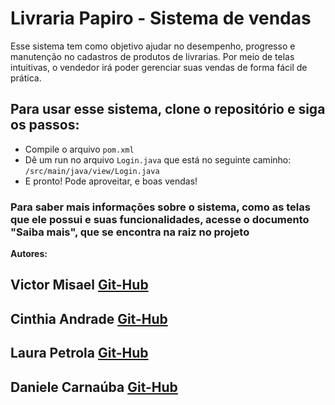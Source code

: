 # Livraria Papiro - Sistema de vendas
Esse sistema tem como objetivo ajudar no desempenho, progresso e manutenção no cadastros de produtos de livrarias. Por meio de telas intuitivas, o vendedor irá poder gerenciar suas vendas de forma fácil de prática.

## Para usar esse sistema, clone o repositório e siga os passos:

- Compile o arquivo `pom.xml`
- Dê um run no arquivo `Login.java` que está no seguinte caminho: `/src/main/java/view/Login.java`
- E pronto! Pode aproveitar, e boas vendas!

### Para saber mais informações sobre o sistema, como as telas que ele possui e suas funcionalidades, acesse o documento "Saiba mais", que se encontra na raiz no projeto






**Autores:**

## Victor Misael [Git-Hub](https://github.com/VicMisael)
## Cinthia Andrade [Git-Hub](https://github.com/petrolau)
## Laura Petrola [Git-Hub](https://github.com/cinthia3301andrad)
## Daniele Carnaúba [Git-Hub](https://github.com/Danielecarn)

